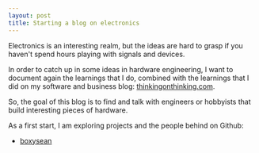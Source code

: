 ```yaml
---
layout: post
title: Starting a blog on electronics
---
```

Electronics is an interesting realm, but the ideas are hard to grasp if you haven't spend hours playing with signals and devices.

In order to catch up in some ideas in hardware engineering, I want to document again the learnings that I do, combined with the learnings that I did on my software and business blog: [thinkingonthinking.com](http://thinkingonthinking.com).

So, the goal of this blog is to find and talk with engineers or hobbyists that build interesting pieces of hardware.

As a first start, I am exploring projects and the people behind on Github:

* [boxysean](http://boxysean.com/blog/)


